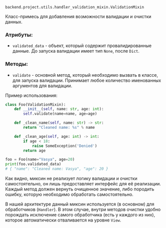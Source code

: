 `backend.project.utils.handler_validation_mixin.ValidationMixin`

Класс-примесь для добавления возможности валидации и очистки данных.

### Атрибуты:

* `validated_data` - объект, который содержит провалидированные данные. До запуска валидации имеет тип `None`, после 
`Dict`.

### Методы:

* `validate` - основной метод, который необходимо вызвать в классе, для запуска валидации. Принимает любое количество 
именованных аргументов для валидации.



Пример использования:



```python
class Foo(ValidationMixin):
    def __init__(self, name: str, age: int):
        self.validate(name=name, age=age)

    def _clean_name(self, name: str) -> str:
        return "Cleaned name: %s" % name

    def _clean_age(self, age: int) -> int:
        if age < 18:
            raise SomeException('Denied')
        return age

foo = Foo(name="Vasya", age=20)
print(foo.validated_data)
# { "name": "Cleaned name: Vasya", "age": 20 }
```

Как видно, миксин не реализует логику валидации и очистки самостоятельно, он лишь предоставляет интерфейс для её реализации. Каждый метод должен вернуть очищенное значение, либо породить ошибку, которую необходимо обработать самостоятельно.



В нашей архитектуре данный миксин используется (в основном) для обработчиков (`Handler`). В этом случае, внутри методов очистки удобно порождать исключение самого обработчика (есть у каждого из них), которое автоматически отваливается на уровне `View`.
